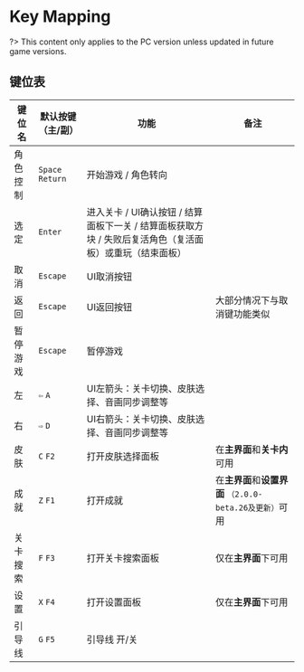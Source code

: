 # Key Mapping

?> This content only applies to the PC version unless updated in future game versions.

## 键位表

| 键位名             | 默认按键（主/副）        | 功能                          | 备注                                       |
|-----------------|------------------|-----------------------------|------------------------------------------|
| 角色控制            | `Space` `Return` | 开始游戏 / 角色转向                 |
| 选定              | `Enter` | 进入关卡 / UI确认按钮 / 结算面板下一关 / 结算面板获取方块 / 失败后复活角色（复活面板）或重玩（结束面板） |
| 取消              | `Escape`         | UI取消按钮                      |
| 返回              | `Escape`         | UI返回按钮                      | 大部分情况下与取消键功能类似                           |
| 暂停游戏            | `Escape`         | 暂停游戏                        |
| 左               | `⇦` `A`          | UI左箭头：关卡切换、皮肤选择、音画同步调整等     |
| 右               | `⇨` `D`          | UI右箭头：关卡切换、皮肤选择、音画同步调整等     |
| 皮肤              | `C` `F2`         | 打开皮肤选择面板                    | 在**主界面**和**关卡内**可用                       |
| 成就              | `Z` `F1`         | 打开成就                        | 在**主界面**和**设置界面** `（2.0.0-beta.26及更新）`可用 |
| 关卡搜索            | `F` `F3`         | 打开关卡搜索面板                    | 仅在**主界面**下可用                             |
| 设置              | `X` `F4`         | 打开设置面板                      | 仅在**主界面**下可用                             |
| 引导线             | `G` `F5`         | 引导线 开/关                     |
